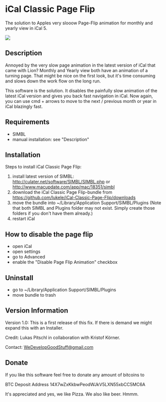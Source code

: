 iCal Classic Page Flip
======================
The solution to Apples very slooow Page-Flip animation for monthly and yearly view in iCal 5.

<img src="https://github.com/SteveBell/iCal-Classic-Page-Flip/raw/master/iCalClassicPageFlip/ical-classic-page-flip_screenshot.png" />

Description
-----------
Annoyed by the very slow page animation in the latest version of iCal that came with Lion? Monthly and Yearly view both have an animation of a turning page. That might be nice on the first look, but it's time consuming and slows down the work flow on the long run.

This software is the solution. It disables the painfully slow animation of the latest iCal version and gives you back fast navigation in iCal. Now again, you can use cmd + arrows to move to the next  / previous month or year in iCal blazingly fast.

Requirements
------------
- SIMBL
- manual installation: see "Description"


Installation
------------

Steps to install iCal Classic Page Flip:

1. install latest version of SIMBL: http://culater.net/software/SIMBL/SIMBL.php or http://www.macupdate.com/app/mac/18351/simbl
2. download the iCal Classic Page Flip-bundle from https://github.com/lukele/iCal-Classic-Page-Flip/downloads
3. move the bundle into ~/Library/Application Support/SIMBL/Plugins (Note that both SIMBL and Plugins folder may not exist. Simply create those folders if you don't have them already.)
4. restart iCal


How to disable the page flip
----------------------------
- open iCal
- open settings
- go to Advanced
- enable the "Disable Page Flip Animation" checkbox


Uninstall
---------
- go to ~/Library/Application Support/SIMBL/Plugins
- move bundle to trash


Version Information
-------------------

Version 1.0: This is a first release of this fix. If there is demand we might expand this with an Installer.

Credit: Lukas Pitschl in collaboration with Kristof Körner.

Contact: WeDevelopGoodStuff@gmail.com


Donate
------

If you like this software feel free to donate any amount of bitcoins to

BTC Deposit Address 14X7wZxKkbwPeodWJkV5LXN55xbCC5MC6A

It's appreciated and yes, we like Pizza. We also like beer. Hmmm.